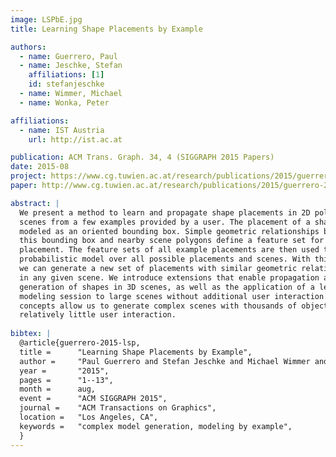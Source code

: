 ```yaml
---
image: LSPbE.jpg
title: Learning Shape Placements by Example

authors:
  - name: Guerrero, Paul
  - name: Jeschke, Stefan
    affiliations: [1]
    id: stefanjeschke
  - name: Wimmer, Michael
  - name: Wonka, Peter

affiliations:
  - name: IST Austria
    url: http://ist.ac.at

publication: ACM Trans. Graph. 34, 4 (SIGGRAPH 2015 Papers)
date: 2015-08
project: https://www.cg.tuwien.ac.at/research/publications/2015/guerrero-2015-lsp/
paper: http://www.cg.tuwien.ac.at/research/publications/2015/guerrero-2015-lsp/guerrero-2015-lsp-paper.pdf

abstract: |
  We present a method to learn and propagate shape placements in 2D polygonal
  scenes from a few examples provided by a user. The placement of a shape is
  modeled as an oriented bounding box. Simple geometric relationships between
  this bounding box and nearby scene polygons define a feature set for the
  placement. The feature sets of all example placements are then used to learn a
  probabilistic model over all possible placements and scenes. With this model
  we can generate a new set of placements with similar geometric relationships
  in any given scene. We introduce extensions that enable propagation and
  generation of shapes in 3D scenes, as well as the application of a learned
  modeling session to large scenes without additional user interaction. These
  concepts allow us to generate complex scenes with thousands of objects with
  relatively little user interaction.
  
bibtex: |
  @article{guerrero-2015-lsp,
  title =      "Learning Shape Placements by Example",
  author =     "Paul Guerrero and Stefan Jeschke and Michael Wimmer and Peter Wonka",
  year =       "2015",
  pages =      "1--13",
  month =      aug,
  event =      "ACM SIGGRAPH 2015",
  journal =    "ACM Transactions on Graphics",
  location =   "Los Angeles, CA",
  keywords =   "complex model generation, modeling by example",
  }
---
```

